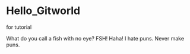# Hello_Gitworld

for tutorial

What do you call a fish with no eye? FSH! Haha!
I hate puns. Never make puns.
